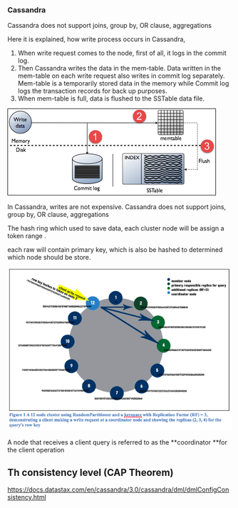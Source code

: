 ### Cassandra

Cassandra does not support joins, group by, OR clause, aggregations

Here it is explained, how write process occurs in Cassandra,

1. When write request comes to the node, first of all, it logs in the commit log.
2. Then Cassandra writes the data in the mem-table. Data written in the mem-table on each write request also writes in commit log separately. Mem-table is a temporarily stored data in the memory while Commit log logs the transaction records for back up purposes.
3. When mem-table is full, data is flushed to the SSTable data file.

![](/assets/cassandra_request.png)

In Cassandra, writes are not expensive. Cassandra does not support joins, group by, OR clause, aggregations

The hash ring which used to save data, each cluster node will be assign a token range .

each raw will contain primary key, which is also be hashed to determined which node should be store.

![](/assets/harshring.png)

A node that receives a client query is referred to as the **coordinator **for the client operation

## Th **consistency level \(CAP Theorem\)**

https://docs.datastax.com/en/cassandra/3.0/cassandra/dml/dmlConfigConsistency.html




